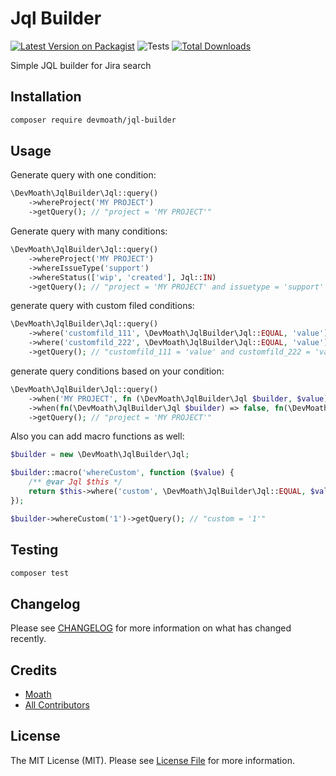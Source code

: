 # Jql Builder

[![Latest Version on Packagist](https://img.shields.io/packagist/v/devmoath/jql-builder.svg?style=flat-square)](https://packagist.org/packages/devmoath/jql-builder)
![Tests](https://github.com/devmoath/jql-builder/workflows/Tests/badge.svg)
[![Total Downloads](https://img.shields.io/packagist/dt/devmoath/jql-builder.svg?style=flat-square)](https://packagist.org/packages/devmoath/jql-builder)

Simple JQL builder for Jira search

## Installation

```bash
composer require devmoath/jql-builder
```

## Usage

Generate query with one condition: 

```php
\DevMoath\JqlBuilder\Jql::query()
    ->whereProject('MY PROJECT')
    ->getQuery(); // "project = 'MY PROJECT'"
```

Generate query with many conditions:

```php
\DevMoath\JqlBuilder\Jql::query()
    ->whereProject('MY PROJECT')
    ->whereIssueType('support')
    ->whereStatus(['wip', 'created'], Jql::IN)
    ->getQuery(); // "project = 'MY PROJECT' and issuetype = 'support' and status in ('wip', 'created')"
```

generate query with custom filed conditions:

```php
\DevMoath\JqlBuilder\Jql::query()
    ->where('customfild_111', \DevMoath\JqlBuilder\Jql::EQUAL, 'value')
    ->where('customfild_222', \DevMoath\JqlBuilder\Jql::EQUAL, 'value')
    ->getQuery(); // "customfild_111 = 'value' and customfild_222 = 'value'"
```

generate query conditions based on your condition:

```php
\DevMoath\JqlBuilder\Jql::query()
    ->when('MY PROJECT', fn (\DevMoath\JqlBuilder\Jql $builder, $value) => $builder->whereProject($value))
    ->when(fn(\DevMoath\JqlBuilder\Jql $builder) => false, fn(\DevMoath\JqlBuilder\Jql $builder, $value) => $builder->whereIssueType($value))
    ->getQuery(); // "project = 'MY PROJECT'"
```

Also you can add macro functions as well:

```php
$builder = new \DevMoath\JqlBuilder\Jql;

$builder::macro('whereCustom', function ($value) {
    /** @var Jql $this */
    return $this->where('custom', \DevMoath\JqlBuilder\Jql::EQUAL, $value);
});

$builder->whereCustom('1')->getQuery(); // "custom = '1'"
```

## Testing

```bash
composer test
```

## Changelog

Please see [CHANGELOG](CHANGELOG.md) for more information on what has changed recently.

## Credits

- [Moath](https://github.com/devmoath)
- [All Contributors](https://github.com/DevMoath/jql-builder/graphs/contributors)

## License

The MIT License (MIT). Please see [License File](LICENSE.md) for more information.
